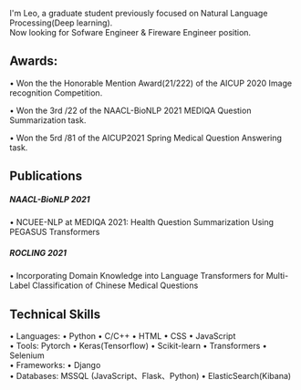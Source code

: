 I'm Leo, a graduate student previously focused on Natural Language Processing(Deep learning).  
Now looking for Sofware Engineer & Fireware Engineer position.  
## Awards:
• Won the the Honorable Mention Award(21/222) of the AICUP 2020 Image recognition Competition.

• Won the 3rd /22 of the NAACL-BioNLP 2021 MEDIQA Question Summarization task. 

• Won the 5rd /81 of the AICUP2021 Spring Medical Question Answering task.

## Publications  
##### NAACL-BioNLP 2021  
• NCUEE-NLP at MEDIQA 2021: Health Question Summarization Using PEGASUS Transformers  
##### ROCLING 2021
• Incorporating Domain Knowledge into Language Transformers for Multi-Label Classification of Chinese Medical Questions


## Technical Skills 
• Languages: • Python • C/C++ • HTML • CSS • JavaScript  
• Tools: Pytorch • Keras(Tensorflow) • Scikit-learn • Transformers • Selenium  
• Frameworks: • Django  
• Databases: MSSQL (JavaScript、Flask、Python) • ElasticSearch(Kibana)  

<!--
**gn00758406/gn00758406** is a ✨ _special_ ✨ repository because its `README.md` (this file) appears on your GitHub profile.



## I'm Leo, a graduate student previously focused on Natural Language Processing(Deep learning).
Now looking for Sofware Engineer & Fireware Engineer position.
- 🌱 I’m currently learning ...
- 👯 I’m looking to collaborate on ...
- 🤔 I’m looking for help with ...
- 💬 Ask me about ...
- 📫 How to reach me: ...
- 😄 Pronouns: ...
- ⚡ Fun fact: ...
-->
